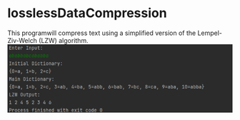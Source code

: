 # losslessDataCompression
This programwill compress text using a simplified version of the Lempel-Ziv-Welch (LZW) algorithm.
<img src="img/lzw.PNG">
